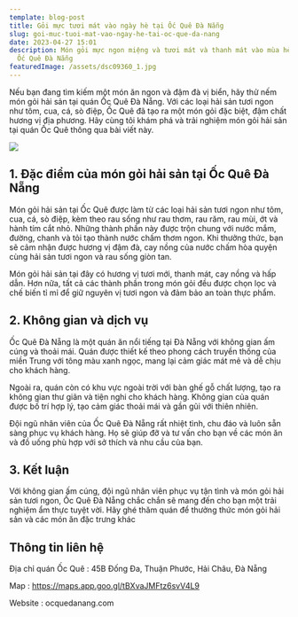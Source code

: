 ```yaml
---
template: blog-post
title: Gỏi mực tươi mát vào ngày hè tại Ốc Quê Đà Nẵng
slug: goi-muc-tuoi-mat-vao-ngay-he-tai-oc-que-da-nang
date: 2023-04-27 15:01
description: Món gỏi mực ngon miệng và tươi mát và thanh mát vào mùa hè tại quán
  Ốc Quê Đà Nẵng
featuredImage: /assets/dsc09360_1.jpg
---
```

Nếu bạn đang tìm kiếm một món ăn ngon và đậm đà vị biển, hãy thử nếm món gỏi hải sản tại quán Ốc Quê Đà Nẵng. Với các loại hải sản tươi ngon như tôm, cua, cá, sò điệp, Ốc Quê đã tạo ra một món gỏi đặc biệt, đậm chất hương vị địa phương. Hãy cùng tôi khám phá và trải nghiệm món gỏi hải sản tại quán Ốc Quê thông qua bài viết này.

![](/assets/dsc09360_1.jpg)

## 1. Đặc điểm của món gỏi hải sản tại Ốc Quê Đà Nẵng

Món gỏi hải sản tại Ốc Quê được làm từ các loại hải sản tươi ngon như tôm, cua, cá, sò điệp, kèm theo rau sống như rau thơm, rau răm, rau mùi, ớt và hành tím cắt nhỏ. Những thành phần này được trộn chung với nước mắm, đường, chanh và tỏi tạo thành nước chấm thơm ngon. Khi thưởng thức, bạn sẽ cảm nhận được hương vị đậm đà, cay nồng của nước chấm hòa quyện cùng hải sản tươi ngon và rau sống giòn tan.

Món gỏi hải sản tại đây có hương vị tươi mới, thanh mát, cay nồng và hấp dẫn. Hơn nữa, tất cả các thành phần trong món gỏi đều được chọn lọc và chế biến tỉ mỉ để giữ nguyên vị tươi ngon và đảm bảo an toàn thực phẩm.

## 2. Không gian và dịch vụ

Ốc Quê Đà Nẵng là một quán ăn nổi tiếng tại Đà Nẵng với không gian ấm cúng và thoải mái. Quán được thiết kế theo phong cách truyền thống của miền Trung với tông màu xanh ngọc, mang lại cảm giác mát mẻ và dễ chịu cho khách hàng.

Ngoài ra, quán còn có khu vực ngoài trời với bàn ghế gỗ chất lượng, tạo ra không gian thư giãn và tiện nghi cho khách hàng. Không gian của quán được bố trí hợp lý, tạo cảm giác thoải mái và gần gũi với thiên nhiên.

Đội ngũ nhân viên của Ốc Quê Đà Nẵng rất nhiệt tình, chu đáo và luôn sẵn sàng phục vụ khách hàng. Họ sẽ giúp đỡ và tư vấn cho bạn về các món ăn và đồ uống phù hợp với sở thích và nhu cầu của bạn.

## 3. Kết luận

Với không gian ấm cúng, đội ngũ nhân viên phục vụ tận tình và món gỏi hải sản tươi ngon, Ốc Quê Đà Nẵng chắc chắn sẽ mang đến cho bạn một trải nghiệm ẩm thực tuyệt vời. Hãy ghé thăm quán để thưởng thức món gỏi hải sản và các món ăn đặc trưng khác

## T﻿hông tin liên hệ

Địa chỉ quán Ốc Quê : 45B Đống Đa, Thuận Phước, Hải Châu, Đà Nẵng

M﻿ap : https://maps.app.goo.gl/tBXvaJMFtz6svV4L9

Website : ocquedanang.com